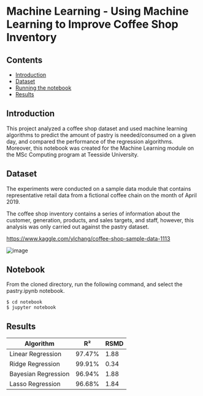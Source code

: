 # Machine Learning - Using Machine Learning to Improve Coffee Shop Inventory
 <!-- omit in toc -->

## Contents  <!-- omit in toc -->
 
 - [Introduction](#introduction)
 - [Dataset](#dataset)
 - [Running the notebook](#notebook)
 - [Results](#results)
 
## Introduction

This project analyzed a coffee shop dataset and used machine learning algorithms to predict the amount of pastry is needed/consumed on a given day, and compared the performance of the regression algorithms. Moreover, this notebook was created for the Machine Learning module on the MSc Computing program at Teesside University.

## Dataset
The experiments were conducted on a sample data module that contains representative retail data from a fictional coffee chain on the month of April 2019. 

The coffee shop inventory contains a series of information about the customer, generation, products, and sales targets, and staff, however, this analysis was only carried out against the pastry dataset.

https://www.kaggle.com/ylchang/coffee-shop-sample-data-1113

![image](https://user-images.githubusercontent.com/5699782/120228559-aadedc80-c24b-11eb-8d3d-e9183746d4a4.png)

## Notebook
From the cloned directory, run the following command, and select the pastry.ipynb notebook.

    $ cd notebook
    $ jupyter notebook

## Results
| Algorithm  | R²  | RSMD |
| ------------------------------ |------------------------------ |------------------------------ 
| Linear Regression | 97.47% | 1.88
| Ridge Regression | 99.91% | 0.34
| Bayesian Regression | 96.94% | 1.88
| Lasso Regression | 96.68% | 1.84
